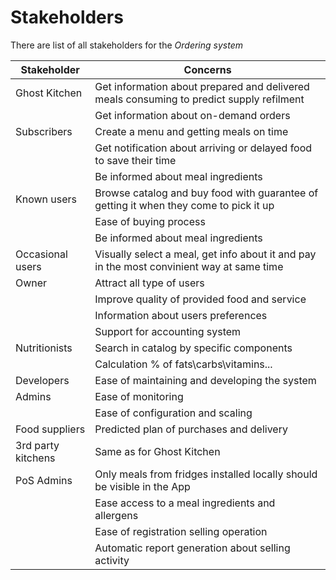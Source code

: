 # Stakeholders

There are list of all stakeholders for the _Ordering system_

| Stakeholder | Concerns |
|----|--------|
| Ghost Kitchen | Get information about prepared and delivered meals consuming to predict supply refilment |
| | Get information about on-demand orders |
| Subscribers | Create a menu and getting meals on time |
| | Get notification about arriving or delayed food to save their time |
| | Be informed about meal ingredients |
| Known users | Browse catalog and buy food with guarantee of getting it when they come to pick it up |
| | Ease of buying process |  
| | Be informed about meal ingredients |
| Occasional users | Visually select a meal, get info about it and pay in the most convinient way at same time|
| Owner | Attract all type of users |
| | Improve quality of provided food and service |
| | Information about users preferences |
| | Support for accounting system |
| Nutritionists | Search in catalog by specific components |
| | Calculation % of fats\carbs\vitamins\... |
| Developers | Ease of maintaining and developing the system |
| Admins | Ease of monitoring |
| | Ease of configuration and scaling |
| Food suppliers | Predicted plan of purchases and delivery |
| 3rd party kitchens | Same as for Ghost Kitchen |
| PoS Admins | Only meals from fridges installed locally should be visible in the App |
| | Ease access to a meal ingredients and allergens |
| | Ease of registration selling operation |
| | Automatic report generation about selling activity |

